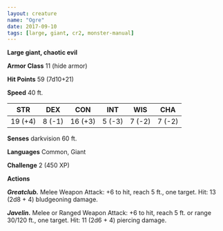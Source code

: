 ```yaml
---
layout: creature
name: "Ogre"
date: 2017-09-10
tags: [large, giant, cr2, monster-manual]
---
```


**Large giant, chaotic evil**

**Armor Class** 11 (hide armor)

**Hit Points** 59 (7d10+21)

**Speed** 40 ft.

|   STR   |   DEX   |   CON   |   INT   |   WIS   |   CHA   |
|:-----:|:-----:|:-----:|:-----:|:-----:|:-----:|
| 19 (+4) | 8 (-1) | 16 (+3) | 5 (-3) | 7 (-2) | 7 (-2) |

**Senses** darkvision 60 ft.

**Languages** Common, Giant

**Challenge** 2 (450 XP)

**Actions**

***Greatclub.*** Melee Weapon Attack: +6 to hit, reach 5 ft., one target. Hit: 13 (2d8 + 4) bludgeoning damage.

***Javelin.*** Melee or Ranged Weapon Attack: +6 to hit, reach 5 ft. or range 30/120 ft., one target. Hit: 11 (2d6 + 4) piercing damage.

